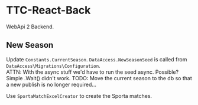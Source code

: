 # TTC-React-Back

WebApi 2 Backend.  


## New Season

Update `Constants.CurrentSeason`.
`DataAccess.NewSeasonSeed` is called from `DataAccess\Migrations\Configuration`.  
ATTN: With the async stuff we'd have to run the seed async. Possible? Simple .Wait() didn't work.
TODO: Move the current season to the db so that a new publish is no longer required...


Use `SportaMatchExcelCreator` to create the Sporta matches.
